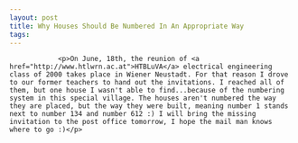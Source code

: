 ```yaml
---
layout: post
title: Why Houses Should Be Numbered In An Appropriate Way
tags:
---
```



                <p>On June, 18th, the reunion of <a href="http://www.htlwrn.ac.at">HTBLuVA</a> electrical engineering class of 2000 takes place in Wiener Neustadt. For that reason I drove to our former teachers to hand out the invitations. I reached all of them, but one house I wasn't able to find...because of the numbering system in this special village. The houses aren't numbered the way they are placed, but the way they were built, meaning number 1 stands next to number 134 and number 612 :) I will bring the missing invitation to the post office tomorrow, I hope the mail man knows where to go :)</p>
